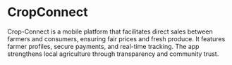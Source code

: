 # CropConnect
Crop-Connect is a mobile platform that facilitates direct sales between farmers and consumers, ensuring fair prices and fresh produce. It features farmer profiles, secure payments, and real-time tracking. The app strengthens local agriculture through transparency and community trust.
